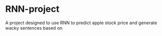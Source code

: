 # RNN-project
A project designed to use RNN to predict apple stock price and generate wacky sentences based on
